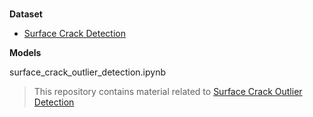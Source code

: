 # 

__Dataset__
- [Surface Crack Detection](https://www.kaggle.com/arunrk7/surface-crack-detection)

__Models__

surface_crack_outlier_detection.ipynb
> This repository contains material related to [Surface Crack Outlier Detection](https://colab.research.google.com/drive/1p33BV8NpKlPrXTxDtMjPRRn6lHbL_ckS?usp=sharing)

